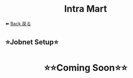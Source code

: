 <h1 align="center">Intra Mart</h1>

⬅️
[Back 戻る](../README.md)


<h2 align="left">⭐Jobnet Setup⭐</h2>



<h1 align="center">⭐⭐Coming Soon⭐⭐</h1>